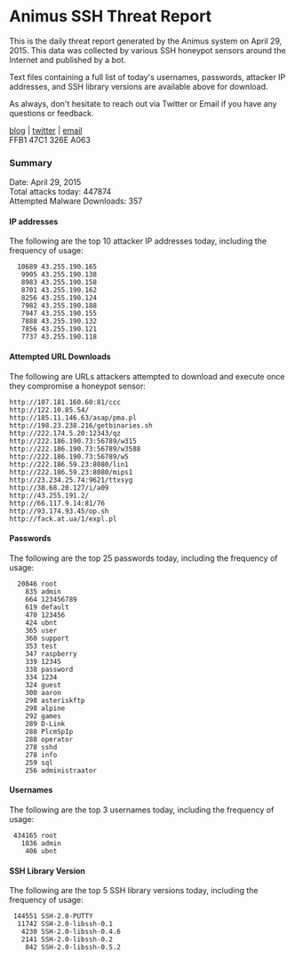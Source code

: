 # Animus SSH Threat Report

This is the daily threat report generated by the Animus system on April 29, 2015. This data was collected by various SSH honeypot sensors around the Internet and published by a bot.  

Text files containing a full list of today's usernames, passwords, attacker IP addresses, and SSH library versions are available above for download.  

As always, don't hesitate to reach out via Twitter or Email if you have any questions or feedback.  

[blog](http://morris.guru) | [twitter](https://twitter.com/andrew___morris) | [email](mailto:andrew@morris.guru)  
FFB1 47C1 326E A063  

### Summary

Date: April 29, 2015  
Total attacks today: 447874  
Attempted Malware Downloads: 357 

#### IP addresses
The following are the top 10 attacker IP addresses today, including the frequency of usage:
```
  10689 43.255.190.165
   9905 43.255.190.138
   8983 43.255.190.158
   8701 43.255.190.162
   8256 43.255.190.124
   7982 43.255.190.188
   7947 43.255.190.155
   7888 43.255.190.132
   7856 43.255.190.121
   7737 43.255.190.118
```

#### Attempted URL Downloads
The following are URLs attackers attempted to download and execute once they compromise a honeypot sensor:
```
http://107.181.160.60:81/ccc
http://122.10.85.54/
http://185.11.146.63/asap/pma.pl
http://198.23.238.216/getbinaries.sh
http://222.174.5.20:12343/qz
http://222.186.190.73:56789/w315
http://222.186.190.73:56789/w3588
http://222.186.190.73:56789/w5
http://222.186.59.23:8080/lin1
http://222.186.59.23:8080/mips1
http://23.234.25.74:9621/ttxsyg
http://38.68.20.127/i/a09
http://43.255.191.2/
http://66.117.9.14:81/76
http://93.174.93.45/op.sh
http://fack.at.ua/1/expl.pl
```

#### Passwords
The following are the top 25 passwords today, including the frequency of usage:
```
  20846 root
    835 admin
    664 123456789
    619 default
    470 123456
    424 ubnt
    365 user
    360 support
    353 test
    347 raspberry
    339 12345
    338 password
    334 1234
    324 guest
    300 aaron
    298 asteriskftp
    298 alpine
    292 games
    289 D-Link
    288 PlcmSpIp
    288 operator
    278 sshd
    278 info
    259 sql
    256 administraator
```

#### Usernames
The following are the top 3 usernames today, including the frequency of usage:
```
 434165 root
   1836 admin
    406 ubnt
```

#### SSH Library Version
The following are the top 5 SSH library versions today, including the frequency of usage:
```
 144551 SSH-2.0-PUTTY
  11742 SSH-2.0-libssh-0.1
   4230 SSH-2.0-libssh-0.4.6
   2141 SSH-2.0-libssh-0.2
    842 SSH-2.0-libssh-0.5.2
```
